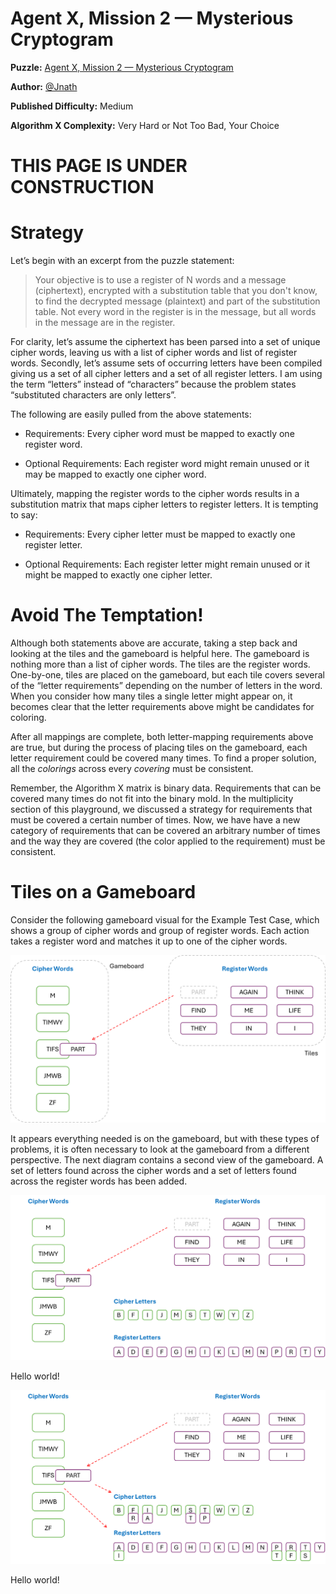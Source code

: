 # Agent X, Mission 2 — Mysterious Cryptogram

__Puzzle:__ [Agent X, Mission 2 — Mysterious Cryptogram](https://www.codingame.com/training/medium/agent-x-mission-2mysterious-cryptogram)

__Author:__ [@Jnath](https://www.codingame.com/profile/4289b96dddd132fde4a14cf6f9c10bf22718561)

__Published Difficulty:__ Medium

__Algorithm X Complexity:__ Very Hard or Not Too Bad, Your Choice

# THIS PAGE IS UNDER CONSTRUCTION

# Strategy

Let’s begin with an excerpt from the puzzle statement:

>Your objective is to use a register of N words and a message (ciphertext), encrypted with a substitution table that you don't know, to find the decrypted message (plaintext) and part of the substitution table.
>Not every word in the register is in the message, but all words in the message are in the register.

For clarity, let’s assume the ciphertext has been parsed into a set of unique cipher words, leaving us with a list of cipher words and list of register words. Secondly, let’s assume sets of occurring letters have been compiled giving us a set of all cipher letters and a set of all register letters. I am using the term “letters” instead of “characters” because the problem states “substituted characters are only letters”.

The following are easily pulled from the above statements:

* Requirements: Every cipher word must be mapped to exactly one register word.

* Optional Requirements: Each register word might remain unused or it may be mapped to exactly one cipher word.

Ultimately, mapping the register words to the cipher words results in a substitution matrix that maps cipher letters to register letters. It is tempting to say:

* Requirements: Every cipher letter must be mapped to exactly one register letter.

* Optional Requirements: Each register letter might remain unused or it might be mapped to exactly one cipher letter.

# Avoid The Temptation!

Although both statements above are accurate, taking a step back and looking at the tiles and the gameboard is helpful here. The gameboard is nothing more than a list of cipher words. The tiles are the register words. One-by-one, tiles are placed on the gameboard, but each tile covers several of the “letter requirements” depending on  the number of letters in the word. When you consider how many tiles a single letter might appear on, it becomes clear that the letter requirements above might be candidates for coloring.

After all mappings are complete, both letter-mapping requirements above are true, but during the process of placing tiles on the gameboard, each letter requirement could be covered many times. To find a proper solution, all the _colorings_ across every _covering_ must be consistent.

Remember, the Algorithm X matrix is binary data. Requirements that can be covered many times do not fit into the binary mold. In the multiplicity section of this playground, we discussed a strategy for requirements that must be covered a certain number of times. Now, we have have a new category of requirements that can be covered an arbitrary number of times and the way they are covered (the color applied to the requirement) must be consistent.

# Tiles on a Gameboard

Consider the following gameboard visual for the Example Test Case, which shows a group of cipher words and group of register words. Each action takes a register word and matches it up to one of the cipher words.

![Agent X - Gameboard](AgentX-PlacingWord1.png)

It appears everything needed is on the gameboard, but with these types of problems, it is often necessary to look at the gameboard from a different perspective. The next diagram contains a second view of the gameboard. A set of letters found across the cipher words and a set of letters found across the register words has been added.

![Agent X - Extended Gameboard](AgentX-PlacingWord2.png)

Hello world!

![Agent X - Placing a Tile](AgentX-PlacingWord3.png)

Hello world!


